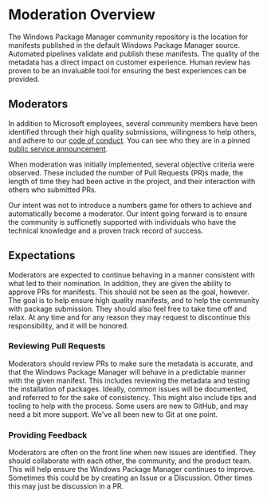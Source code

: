 # Moderation Overview

The Windows Package Manager community repository is the location for manifests published in the default Windows Package Manager source. Automated pipelines validate and publish these manifests. The quality of the metadata has a direct impact on customer experience. Human review has proven to be an invaluable tool for ensuring the best experiences can be provided.

## Moderators

In addition to Microsoft employees, several community members have been identified through their high quality submissions, willingness to help others, and adhere to our [code of conduct](CODE_OF_CONDUCT.md). You can see who they are in a pinned [public service announcement](https://github.com/microsoft/winget-pkgs/issues/15674).

When moderation was initially implemented, several objective criteria were observed. These included the number of Pull Requests (PR)s made, the length of time they had been active in the project, and their interaction with others who submitted PRs.

Our intent was not to introduce a numbers game for others to achieve and automatically become a moderator. Our intent going forward is to ensure the community is sufficnetly supported with individuals who have the technical knowledge and a proven track record of success. 

## Expectations

Moderators are expected to continue behaving in a manner consistent with what led to their nomination. In addition, they are given the ability to approve PRs for manifests. This should not be seen as the goal, however. The goal is to help ensure high quality manifests, and to help the community with package submission. They should also feel free to take time off and relax. At any time and for any reason they may request to discontinue this responsibility, and it will be honored.

### Reviewing Pull Requests

Moderators should review PRs to make sure the metadata is accurate, and that the Windows Package Manager will behave in a predictable manner with the given manifest. This includes reviewing the metadata and testing the installation of packages. Ideally, common issues will be documented, and referred to for the sake of consistency. This might also include tips and tooling to help with the process. Some users are new to GitHub, and may need a bit more support. We've all been new to Git at one point.

### Providing Feedback

Moderators are often on the front line when new issues are identified. They should collaborate with each other, the community, and the product team. This will help ensure the Windows Package Manager continues to improve. Sometimes this could be by creating an Issue or a Discussion. Other times this may just be discussion in a PR.